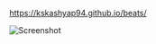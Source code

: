 https://kskashyap94.github.io/beats/

![Screenshot](https://github.com/kskashyap94/beats/blob/master/Screenshot.png)
